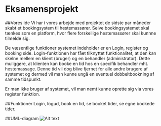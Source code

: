 # Eksamensprojekt

##Vores ide
Vi har i vores arbejde med projektet de sidste par måneder skabt et bookingsystem til hestemassører. 
Selve bookingsystemet skal tænkes som en platform, hvor flere forskellige hestemassører skal kunnne tilmelde sig. 

De væsentlige funktioner systemet indeholder er en Login, register og booking side. Login-funktionen har fået tilknyttet
funktionalitet, at den kan skelne mellem en klient (bruger) og en behandler (administrator). Dette muliggøre, at 
klienten kan booke en tid hos en specifik behandler mht. hestemassage. Denne tid vil dog blive fjernet for alle andre
brugere af systemet og dermed vil man kunne ungå en eventuel dobbeltbookning af samme tidspunkt.  

Er man ikke bruger af systemet, vil man nemt kunne oprette sig via vores register funktion. 

##Funktioner 
Login, logud, book en tid, se booket tider, se egne bookede tider. 


##UML-diagram
![Alt text](assets/UML-diagram.png?raw=true "Danseskole UML Class Diagram")
